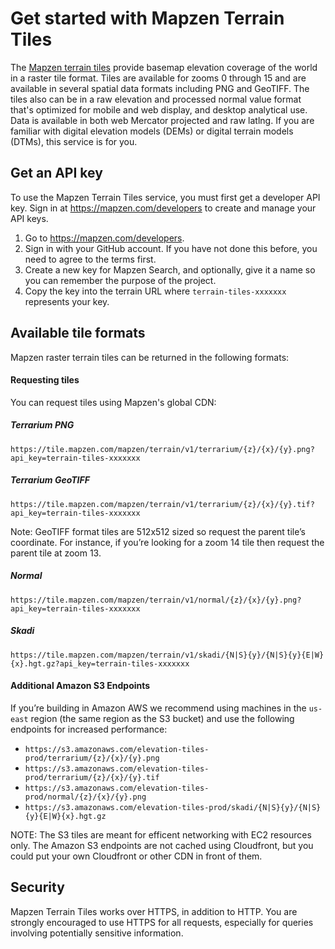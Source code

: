 # Get started with Mapzen Terrain Tiles

The [Mapzen terrain tiles](https://mapzen.com/projects/joerd) provide basemap elevation coverage of the world in a raster tile format. Tiles are available for zooms 0 through 15 and are available in several spatial data formats including PNG and GeoTIFF. The tiles also can be in a raw elevation and processed normal value format that's optimized for mobile and web display, and desktop analytical use. Data is available in both web Mercator projected and raw latlng. If you are familiar with digital elevation models (DEMs) or digital terrain models (DTMs), this service is for you.

## Get an API key

To use the Mapzen Terrain Tiles service, you must first get a developer API key. Sign in at https://mapzen.com/developers to create and manage your API keys.

1. Go to https://mapzen.com/developers.
2. Sign in with your GitHub account. If you have not done this before, you need to agree to the terms first.
3. Create a new key for Mapzen Search, and optionally, give it a name so you can remember the purpose of the project.
4. Copy the key into the terrain URL where `terrain-tiles-xxxxxxx` represents your key.

## Available tile formats

Mapzen raster terrain tiles can be returned in the following formats:

#### Requesting tiles

You can request tiles using Mapzen's global CDN:

##### Terrarium PNG

  `https://tile.mapzen.com/mapzen/terrain/v1/terrarium/{z}/{x}/{y}.png?api_key=terrain-tiles-xxxxxxx`

##### Terrarium GeoTIFF

  `https://tile.mapzen.com/mapzen/terrain/v1/terrarium/{z}/{x}/{y}.tif?api_key=terrain-tiles-xxxxxxx`

  Note: GeoTIFF format tiles are 512x512 sized so request the parent tile’s coordinate. For instance, if you’re looking for a zoom 14 tile then request the parent tile at zoom 13.

##### Normal

  `https://tile.mapzen.com/mapzen/terrain/v1/normal/{z}/{x}/{y}.png?api_key=terrain-tiles-xxxxxxx`

##### Skadi

  `https://tile.mapzen.com/mapzen/terrain/v1/skadi/{N|S}{y}/{N|S}{y}{E|W}{x}.hgt.gz?api_key=terrain-tiles-xxxxxxx`

#### Additional Amazon S3 Endpoints

If you’re building in Amazon AWS we recommend using machines in the `us-east` region (the same region as the S3 bucket) and use the following endpoints for increased performance:

* `https://s3.amazonaws.com/elevation-tiles-prod/terrarium/{z}/{x}/{y}.png`
* `https://s3.amazonaws.com/elevation-tiles-prod/terrarium/{z}/{x}/{y}.tif`
* `https://s3.amazonaws.com/elevation-tiles-prod/normal/{z}/{x}/{y}.png`
* `https://s3.amazonaws.com/elevation-tiles-prod/skadi/{N|S}{y}/{N|S}{y}{E|W}{x}.hgt.gz`

NOTE: The S3 tiles are meant for efficent networking with EC2 resources only. The Amazon S3 endpoints are not cached using Cloudfront, but you could put your own Cloudfront or other CDN in front of them.

## Security

Mapzen Terrain Tiles works over HTTPS, in addition to HTTP. You are strongly encouraged to use HTTPS for all requests, especially for queries involving potentially sensitive information.
